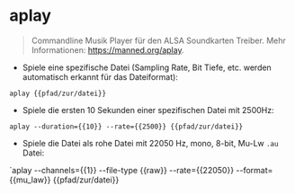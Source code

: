# aplay

> Commandline Musik Player für den ALSA Soundkarten Treiber.
> Mehr Informationen: <https://manned.org/aplay>.

- Spiele eine spezifische Datei (Sampling Rate, Bit Tiefe, etc. werden automatisch erkannt für das Dateiformat):

`aplay {{pfad/zur/datei}}`

- Spiele die ersten 10 Sekunden einer spezifischen Datei mit 2500Hz:

`aplay --duration={{10}} --rate={{2500}} {{pfad/zur/datei}}`

- Spiele die Datei als rohe Datei mit 22050 Hz, mono, 8-bit, Mu-Lw `.au` Datei:

`aplay --channels={{1}} --file-type {{raw}} --rate={{22050}} --format={{mu_law}} {{pfad/zur/datei}}

